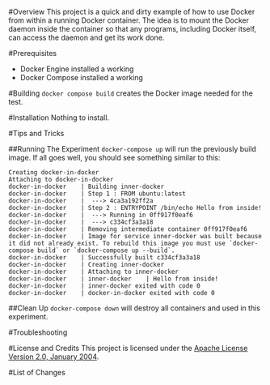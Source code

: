 #Overview
This project is a quick and dirty example of how to use Docker from within a running Docker container.
The idea is to mount the Docker daemon inside the container so that any programs, including Docker itself,
can access the daemon and get its work done.

#Prerequisites
* Docker Engine installed a working
* Docker Compose installed a working

#Building
`docker compose build` creates the Docker image needed for the test.

#Installation
Nothing to install.

#Tips and Tricks

##Running The Experiment
`docker-compose up` will run the previously build image.  If all goes well, you should
see something similar to this:

```
Creating docker-in-docker
Attaching to docker-in-docker
docker-in-docker    | Building inner-docker
docker-in-docker    | Step 1 : FROM ubuntu:latest
docker-in-docker    |  ---> 4ca3a192ff2a
docker-in-docker    | Step 2 : ENTRYPOINT /bin/echo Hello from inside!
docker-in-docker    |  ---> Running in 0ff917f0eaf6
docker-in-docker    |  ---> c334cf3a3a18
docker-in-docker    | Removing intermediate container 0ff917f0eaf6
docker-in-docker    | Image for service inner-docker was built because it did not already exist. To rebuild this image you must use `docker-compose build` or `docker-compose up --build`.
docker-in-docker    | Successfully built c334cf3a3a18
docker-in-docker    | Creating inner-docker
docker-in-docker    | Attaching to inner-docker
docker-in-docker    | inner-docker    | Hello from inside!
docker-in-docker    | inner-docker exited with code 0
docker-in-docker    | docker-in-docker exited with code 0
```

##Clean Up
`docker-compose down` will destroy all containers and used in this experiment.

#Troubleshooting

#License and Credits
This project is licensed under the [Apache License Version 2.0, January 2004](http://www.apache.org/licenses/).

#List of Changes

